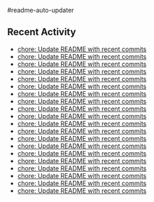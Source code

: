 #readme-auto-updater

## Recent Activity
<!-- LATEST_COMMITS:START -->
- [chore: Update README with recent commits](https://github.com/NEO1717/readme-auto-updater/commit/e8c4da3b647238daaa2a05c107cc091930b1fe1f)
- [chore: Update README with recent commits](https://github.com/NEO1717/readme-auto-updater/commit/e79b89e6b9d16c3e20de8e526fbb29dc18d20abd)
- [chore: Update README with recent commits](https://github.com/NEO1717/readme-auto-updater/commit/44d9a19a8791d8e85eb93acf056f64f3eebf3c59)
- [chore: Update README with recent commits](https://github.com/NEO1717/readme-auto-updater/commit/48a8428e8080b00df5eb79afaf3bd96c18d942fa)
- [chore: Update README with recent commits](https://github.com/NEO1717/readme-auto-updater/commit/839dd07dfb14926c548495e945c4d9e5b1118b55)
- [chore: Update README with recent commits](https://github.com/NEO1717/readme-auto-updater/commit/b07a4c54ee0d2d0daf679f4c38d974114053aa98)
- [chore: Update README with recent commits](https://github.com/NEO1717/readme-auto-updater/commit/a5eaa602a77f68a3de5699f95ed320974a19cdb1)
- [chore: Update README with recent commits](https://github.com/NEO1717/readme-auto-updater/commit/cb542bf2ccc222ac2bd2c249e43a59ed2f19f363)
- [chore: Update README with recent commits](https://github.com/NEO1717/readme-auto-updater/commit/7834e7363bb546aeb9b807abfa06b7bf447f66c0)
- [chore: Update README with recent commits](https://github.com/NEO1717/readme-auto-updater/commit/20277b49477879b9aa7c0ca29d90614667731ed5)
- [chore: Update README with recent commits](https://github.com/NEO1717/readme-auto-updater/commit/a0694de5c1d7e6a8b82baf0c1c0e02afe6621fd7)
- [chore: Update README with recent commits](https://github.com/NEO1717/readme-auto-updater/commit/26048fbf949adaebd32fef618c13c88480b55925)
- [chore: Update README with recent commits](https://github.com/NEO1717/readme-auto-updater/commit/b70067b4d8b2e1a88f0f2441105021974c22f81d)
- [chore: Update README with recent commits](https://github.com/NEO1717/readme-auto-updater/commit/3b721f3e3e57f3e4bbeebaad1845845517a8e50a)
- [chore: Update README with recent commits](https://github.com/NEO1717/readme-auto-updater/commit/78eb592d60606dab12a4499c78cd4e7eb38a874b)
- [chore: Update README with recent commits](https://github.com/NEO1717/readme-auto-updater/commit/b628034b281cf9c6e0dc31c0f7d788f7fd1846af)
- [chore: Update README with recent commits](https://github.com/NEO1717/readme-auto-updater/commit/600da6c75eaacb7f6295fcfc96923184a2caa6e2)
- [chore: Update README with recent commits](https://github.com/NEO1717/readme-auto-updater/commit/2fd0ed68c4d0afbed92940c822f0e9a68b2342aa)
- [chore: Update README with recent commits](https://github.com/NEO1717/readme-auto-updater/commit/2102eb3cef9b728ed9633311630cf3cce022d9b9)
- [chore: Update README with recent commits](https://github.com/NEO1717/readme-auto-updater/commit/807e159c30c4fa540ac5517ea2d0aac70cadce4f)
<!-- LATEST_COMMITS:END -->

